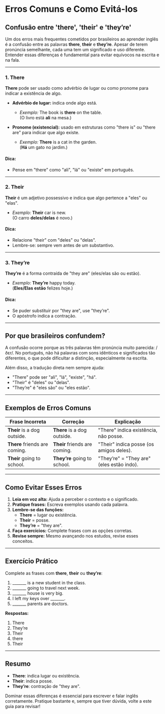 
# Erros Comuns e Como Evitá-los

## Confusão entre 'there', 'their' e 'they’re'

Um dos erros mais frequentes cometidos por brasileiros ao aprender inglês é a confusão entre as palavras **there**, **their** e **they’re**. Apesar de terem pronúncia semelhante, cada uma tem um significado e uso diferente. Entender essas diferenças é fundamental para evitar equívocos na escrita e na fala.

---

### 1. **There**

**There** pode ser usado como advérbio de lugar ou como pronome para indicar a existência de algo.

- **Advérbio de lugar:** indica onde algo está.
  - *Exemplo:* The book is **there** on the table.  
    (O livro está **ali** na mesa.)

- **Pronome (existencial):** usado em estruturas como "there is" ou "there are" para indicar que algo existe.
  - *Exemplo:* **There** is a cat in the garden.  
    (**Há** um gato no jardim.)

#### Dica:
- Pense em "there" como "ali", "lá" ou "existe" em português.

---

### 2. **Their**

**Their** é um adjetivo possessivo e indica que algo pertence a "eles" ou "elas".

- *Exemplo:* **Their** car is new.  
  (O carro **deles/delas** é novo.)

#### Dica:
- Relacione "their" com "deles" ou "delas".  
- Lembre-se: sempre vem antes de um substantivo.

---

### 3. **They’re**

**They’re** é a forma contraída de "they are" (eles/elas são ou estão).

- *Exemplo:* **They’re** happy today.  
  (**Eles/Elas estão** felizes hoje.)

#### Dica:
- Se puder substituir por "they are", use "they’re".
- O apóstrofo indica a contração.

---

## Por que brasileiros confundem?

A confusão ocorre porque as três palavras têm pronúncia muito parecida: /ðɛr/. No português, não há palavras com sons idênticos e significados tão diferentes, o que pode dificultar a distinção, especialmente na escrita.

Além disso, a tradução direta nem sempre ajuda:
- "There" pode ser "ali", "lá", "existe", "há".
- "Their" é "deles" ou "delas".
- "They’re" é "eles são" ou "eles estão".

---

## Exemplos de Erros Comuns

| Frase Incorreta                | Correção                         | Explicação                                      |
|------------------------------- |----------------------------------|-------------------------------------------------|
| **Their** is a dog outside.    | **There** is a dog outside.      | "There" indica existência, não posse.           |
| **There** friends are coming.  | **Their** friends are coming.    | "Their" indica posse (os amigos deles).         |
| **Their** going to school.     | **They’re** going to school.     | "They’re" = "They are" (eles estão indo).       |

---

## Como Evitar Esses Erros

1. **Leia em voz alta:** Ajuda a perceber o contexto e o significado.
2. **Pratique frases:** Escreva exemplos usando cada palavra.
3. **Lembre-se das funções:**
   - **There** = lugar ou existência.
   - **Their** = posse.
   - **They’re** = "they are".
4. **Faça exercícios:** Complete frases com as opções corretas.
5. **Revise sempre:** Mesmo avançando nos estudos, revise esses conceitos.

---

## Exercício Prático

Complete as frases com **there**, **their** ou **they’re**:

1. _______ is a new student in the class.
2. _______ going to travel next week.
3. _______ house is very big.
4. I left my keys over _______.
5. _______ parents are doctors.

**Respostas:**
1. There
2. They’re
3. Their
4. there
5. Their

---

## Resumo

- **There**: indica lugar ou existência.
- **Their**: indica posse.
- **They’re**: contração de "they are".

Dominar essas diferenças é essencial para escrever e falar inglês corretamente. Pratique bastante e, sempre que tiver dúvida, volte a este guia para revisar!
```
